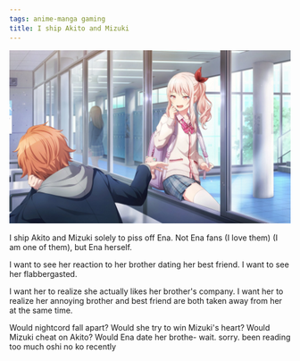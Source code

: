 ```yaml
---
tags: anime-manga gaming
title: I ship Akito and Mizuki
---
```


![The "I'll ask lil bro" card](/assets/images/post-images/Mizuaki-2.png)

I ship Akito and Mizuki solely to piss off Ena. Not Ena fans (I love them) (I am one of them), but Ena herself.

I want to see her reaction to her brother dating her best friend. I want to see her flabbergasted.

I want her to realize she actually likes her brother's company. I want her to realize her annoying brother and best friend are both taken away from her at the same time.

Would nightcord fall apart? Would she try to win Mizuki's heart? Would Mizuki cheat on Akito? Would Ena date her brothe- wait. sorry. been reading too much oshi no ko recently
